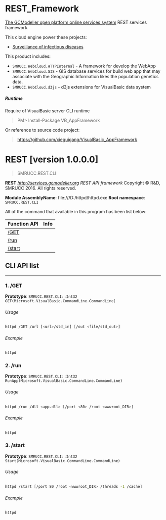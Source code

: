 # REST_Framework
[The GCModeller open platform online services system](http://services.gcmodeller.org) REST services framework.

This cloud engine power these projects:

+ [Surveillance of infectious diseases](http://120.76.195.65/)

This product includes:

+ ``SMRUCC.WebCloud.HTTPInternal`` - A framework for develop the WebApp
+ ``SMRUCC.WebCloud.GIS`` - GIS database services for build web app that may associate with the Geographic Information likes the population genetics data.
+ ``SMRUCC.WebCloud.d3js`` - d3js extensions for VisualBasic data system

##### Runtime

Require of VisualBasic server CLI runtime

> PM> Install-Package VB_AppFramework

Or reference to source code project:

> https://github.com/xieguigang/VisualBasic_AppFramework


# REST [version 1.0.0.0]
> SMRUCC.REST.CLI

<!--more-->

**REST**
_http://services.gcmodeller.org REST API framework_
Copyright © R&D, SMRUCC 2016. All rights reserved.

**Module AssemblyName**: file:///D:/httpd/httpd.exe
**Root namespace**: ``SMRUCC.REST.CLI``


All of the command that available in this program has been list below:

|Function API|Info|
|------------|----|
|[/GET](#/GET)||
|[/run](#/run)||
|[/start](#/start)||


## CLI API list
--------------------------
<h3 id="/GET"> 1. /GET</h3>


**Prototype**: ``SMRUCC.REST.CLI::Int32 GET(Microsoft.VisualBasic.CommandLine.CommandLine)``

###### Usage
```bash
httpd /GET /url [<url>/std_in] [/out <file/std_out>]
```
###### Example
```bash
httpd
```
<h3 id="/run"> 2. /run</h3>


**Prototype**: ``SMRUCC.REST.CLI::Int32 RunApp(Microsoft.VisualBasic.CommandLine.CommandLine)``

###### Usage
```bash
httpd /run /dll <app.dll> [/port <80> /root <wwwroot_DIR>]
```
###### Example
```bash
httpd
```
<h3 id="/start"> 3. /start</h3>


**Prototype**: ``SMRUCC.REST.CLI::Int32 Start(Microsoft.VisualBasic.CommandLine.CommandLine)``

###### Usage
```bash
httpd /start [/port 80 /root <wwwroot_DIR> /threads -1 /cache]
```
###### Example
```bash
httpd
```
